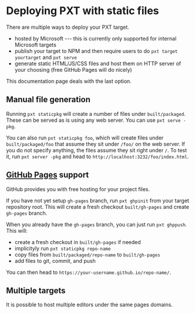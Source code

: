 # Deploying PXT with static files

There are multiple ways to deploy your PXT target.
* hosted by Microsoft --- this is currently only supported for internal Microsoft targets
* publish your target to NPM and then require users to do ``pxt target yourtarget`` and 
  ``pxt serve``
* generate static HTML/JS/CSS files and host them on HTTP server of your choosing (free
  GitHub Pages will do nicely)

This documentation page deals with the last option.

## Manual file generation

Running ``pxt staticpkg`` will create a number of files under ``built/packaged``.
These can be served as is using any web server. You can use ``pxt serve -pkg``.

You can also run ``pxt staticpkg foo``, which will create files under ``built/packaged/foo``
that assume they sit under `/foo/` on the web server. If you do not specify anything,
the files assume they sit right under `/`. To test it, run `pxt server -pkg` and head to
`http://localhost:3232/foo/index.html`.

## [GitHub Pages](https://pages.github.com/) support

GitHub provides you with free hosting for your project files.

If you have not yet setup `gh-pages` branch, run `pxt ghpinit` from your target 
repository root. This will create a fresh checkout `built/gh-pages` and create 
`gh-pages` branch.

When you already have the `gh-pages` branch, you can just run `pxt ghppush`.
This will:
* create a fresh checkout in `built/gh-pages` if needed
* implicityly run `pxt staticpkg repo-name`
* copy files from `built/packaged/repo-name` to `built/gh-pages`
* add files to git, commit, and push

You can then head to `https://your-username.github.io/repo-name/`.

## Multiple targets

It is possible to host multiple editors under the same pages domains.